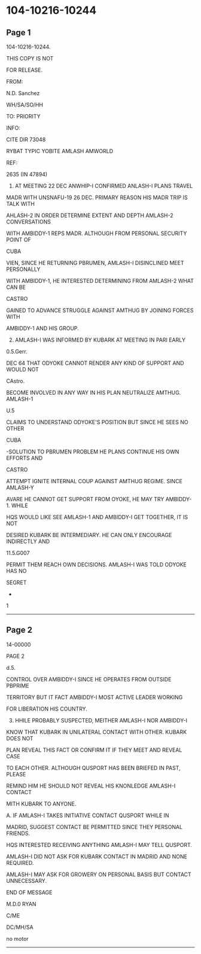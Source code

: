 # 104-10216-10244

## Page 1

104-10216-10244.

THIS COPY IS NOT

FOR RELEASE.

FROM:

N.D. Sanchez

WH/SA/SO/HH

TO: PRIORITY

INFO:

CITE DIR 73048

RYBAT TYPIC YOBITE AMLASH AMWORLD

REF:

2635 (IN 47894)

1. AT MEETING 22 DEC ANWHIP-I CONFIRMED ANLASH-I PLANS TRAVEL

MADR WITH UNSNAFU-19 26 DEC. PRIMARY REASON HIS MADR TRIP IS TALK WITH

AHLASH-2 IN ORDER DETERMINE EXTENT AND DEPTH AMLASH-2 CONVERSATIONS

WITH AMBIDDY-1 REPS MADR. ALTHOUGH FROM PERSONAL SECURITY POINT OF

CUBA

VIEN, SINCE HE RETURNING PBRUMEN, AMLASH-I DISINCLINED MEET PERSONALLY

WITH AMBIDDY-1, HE INTERESTED DETERMINING FROM AMLASH-2 WHAT CAN BE

CASTRO

GAINED TO ADVANCE STRUGGLE AGAINST AMTHUG BY JOINING FORCES WITH

AMBIDDY-1 AND HIS GROUP.

2. AMLASH-I WAS INFORMED BY KUBARK AT MEETING IN PARI EARLY

0.5.Gerr.

DEC 64 THAT ODYOKE CANNOT RENDER ANY KIND OF SUPPORT AND WOULD NOT

CAstro.

BECOME INVOLVED IN ANY WAY IN HIS PLAN NEUTRALIZE AMTHUG. AMLASH-1

U.5

CLAIMS TO UNDERSTAND ODYOKE'S POSITION BUT SINCE HE SEES NO OTHER

CUBA

-SOLUTION TO PBRUMEN PROBLEM HE PLANS CONTINUE HIS OWN EFFORTS AND

CASTRO

ATTEMPT IGNITE INTERNAL COUP AGAINST AMTHUG REGIME. SINCE AMLASH-Y

AVARE HE CANNOT GET SUPPORT FROM OYOKE, HE MAY TRY AMBIDDY-1. WHILE

HQS WOULD LIKE SEE AMLASH-1 AND AMBIDDY-I GET TOGETHER, IT IS NOT

DESIRED KUBARK BE INTERMEDIARY. HE CAN ONLY ENCOURAGE INDIRECTLY AND

11.5.G007

PERMIT THEM REACH OWN DECISIONS. AMLASH-I WAS TOLD ODYOKE HAS NO

SEGRET

-

1

---

## Page 2

14-00000

PAGE 2

d.5.

CONTROL OVER AMBIDDY-I SINCE HE OPERATES FROM OUTSIDE PBPRIME

TERRITORY BUT IT FACT AMBIDDY-I MOST ACTIVE LEADER WORKING

FOR LIBERATION HIS COUNTRY.

3. HHILE PROBABLY SUSPECTED, MEITHER AMLASH-I NOR AMBIDDY-I

KNOW THAT KUBARK IN UNILATERAL CONTACT WITH OTHER. KUBARK DOES NOT

PLAN REVEAL THIS FACT OR CONFIRM IT IF THEY MEET AND REVEAL CASE

TO EACH OTHER. ALTHOUGH QUSPORT HAS BEEN BRIEFED IN PAST, PLEASE

REMIND HIM HE SHOULD NOT REVEAL HIS KNONLEDGE AMLASH-I CONTACT

MITH KUBARK TO ANYONE.

A. IF AMLASH-I TAKES INITIATIVE CONTACT QUSPORT WHILE IN

MADRID, SUGGEST CONTACT BE PERMITTED SINCE THEY PERSONAL FRIENDS.

HQS INTERESTED RECEIVING ANYTHING AMLASH-I MAY TELL QUSPORT.

AMLASH-I DID NOT ASK FOR KUBARK CONTACT IN MADRID AND NONE REQUIRED.

AMLASH-I MAY ASK FOR GROWERY ON PERSONAL BASIS BUT CONTACT UNNECESSARY.

END OF MESSAGE

M.D.0 RYAN

C/ME

DC/MH/SA

no motor

---

